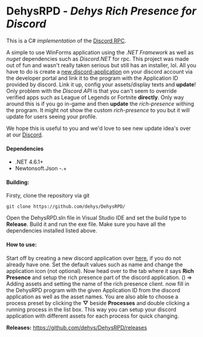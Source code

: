 # DehysRPD - _Dehys Rich Presence for Discord_
This is a C# _implementation_ of the [Discord RPC](https://github.com/discordapp/discord-rpc).

A simple to use WinForms application using the _.NET Framework_ as well as _nuget_ dependencies such as _Discord.NET_ for rpc.
This project was made out of fun and wasn't really taken serious but still has an installer, lol. All you 
have to do is create a [new discord-application](https://github.com/SinisterRectus/Discordia/wiki/Setting-up-a-Discord-application) on your discord account via the developer portal and link it to the program
with the Application ID provided by discord. Link it up, config your assets/display texts and **update**! Only problem with the
_Discord API_ is that you can't seem to override verified apps such as League of Legends or Fortnite **directly**. Only way around this
is if you go in-game and then **update** the _rich-presence_ withing the program. It might not show the custom _rich-presence_ to you
but it will update for users seeing your profile.

We hope this is useful to you and we'd love to see new update idea's over at our [Discord](https://discord.gg/3JVTjhn).

#### Dependencies
 - .NET 4.6.1+
 - Newtonsoft.Json -.+
 
#### Building:
Firsty, clone the repository via git
```
git clone https://github.com/dehys/DehysRPD/
```

Open the DehysRPD.sln file in Visual Studio IDE and set the build type to **Release**.
Build it and run the exe file. Make sure you have all the dependencies installed listed above.

#### How to use:
Start off by creating a new discord application over [here](https://discordapp.com/developers/applications), if you do not already have one.
Set the default values such as name and change the application icon (not optional).
Now head over to the tab where it says **Rich Presence** and setup the rich presence part of the discord application.
() => Adding assets and setting the name of the rich presence client.
now fill in the DehysRPD program with the given Application ID from the discord application as well as the asset names.
You are also able to choose a process preset by clicking the **▽** beside **Processes** and double clicking a running
process in the list box. This way you can setup your discord application with different assets for each process for quick
changing.

**Releases:** https://github.com/dehys/DehysRPD/releases
